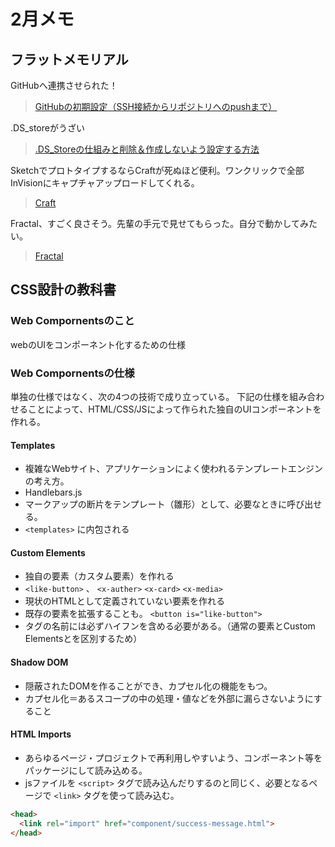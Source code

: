 # 2月メモ

## フラットメモリアル
GitHubへ連携させられた！
> [GitHubの初期設定（SSH接続からリポジトリへのpushまで）](https://qiita.com/drapon/items/441e18452b25060d61f1)

.DS_storeがうざい
> [.DS_Storeの仕組みと削除＆作成しないよう設定する方法](http://uxmilk.jp/48160)

SketchでプロトタイプするならCraftが死ぬほど便利。ワンクリックで全部InVisionにキャプチャアップロードしてくれる。
> [Craft](https://www.invisionapp.com/craft)

Fractal、すごく良さそう。先輩の手元で見せてもらった。自分で動かしてみたい。
> [Fractal](https://fractal.build/)

## CSS設計の教科書
### Web Compornentsのこと
webのUIをコンポーネント化するための仕様

### Web Compornentsの仕様
単独の仕様ではなく、次の4つの技術で成り立っている。
下記の仕様を組み合わせることによって、HTML/CSS/JSによって作られた独自のUIコンポーネントを作れる。

#### Templates
* 複雑なWebサイト、アプリケーションによく使われるテンプレートエンジンの考え方。
* Handlebars.js
* マークアップの断片をテンプレート（雛形）として、必要なときに呼び出せる。
* `<templates>` に内包される

#### Custom Elements
* 独自の要素（カスタム要素）を作れる
* `<like-button>` 、 `<x-auther>` `<x-card>` `<x-media>`
* 現状のHTMLとして定義されていない要素を作れる
* 既存の要素を拡張することも。 `<button is="like-button">`
* タグの名前には必ずハイフンを含める必要がある。（通常の要素とCustom Elementsとを区別するため）

#### Shadow DOM
* 隠蔽されたDOMを作ることができ、カプセル化の機能をもつ。
* カプセル化＝あるスコープの中の処理・値などを外部に漏らさないようにすること

#### HTML Imports
* あらゆるページ・プロジェクトで再利用しやすいよう、コンポーネント等をパッケージにして読み込める。
* jsファイルを `<script>` タグで読み込んだりするのと同じく、必要となるページで `<link>` タグを使って読み込む。

```HTML
<head>
  <link rel="import" href="component/success-message.html">
</head>
```

